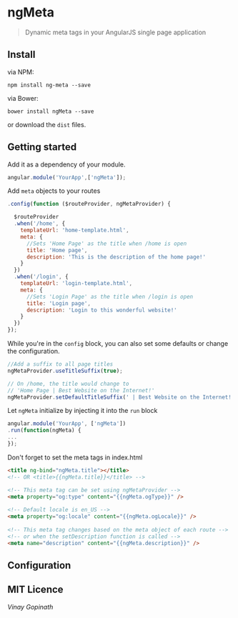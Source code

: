 # ngMeta

> Dynamic meta tags in your AngularJS single page application

## Install

via NPM:
```shell
npm install ng-meta --save
```

via Bower:
```shell
bower install ngMeta --save
```

or download the `dist` files.

## Getting started

Add it as a dependency of your module.

```js
angular.module('YourApp',['ngMeta']);
```

Add `meta` objects to your routes
```js
.config(function ($routeProvider, ngMetaProvider) {

  $routeProvider
  .when('/home', {
    templateUrl: 'home-template.html',
    meta: {
      //Sets 'Home Page' as the title when /home is open
      title: 'Home page', 
      description: 'This is the description of the home page!'
    }
  })
  .when('/login', {
    templateUrl: 'login-template.html',
    meta: {
      //Sets 'Login Page' as the title when /login is open
      title: 'Login page',
      description: 'Login to this wonderful website!'
    }
  })
});
```

While you're in the `config` block, you can also set some defaults
or change the configuration.
```js
//Add a suffix to all page titles
ngMetaProvider.useTitleSuffix(true);

// On /home, the title would change to 
// 'Home Page | Best Website on the Internet!'
ngMetaProvider.setDefaultTitleSuffix(' | Best Website on the Internet!');
```

Let `ngMeta` initialize by injecting it into the `run` block
```js
angular.module('YourApp', ['ngMeta'])
.run(function(ngMeta) {
...
});
```

Don't forget to set the meta tags in index.html
```html
<title ng-bind="ngMeta.title"></title>
<!-- OR <title>{{ngMeta.title}}</title> -->    

<!-- This meta tag can be set using ngMetaProvider -->
<meta property="og:type" content="{{ngMeta.ogType}}" />
    
<!-- Default locale is en_US -->
<meta property="og:locale" content="{{ngMeta.ogLocale}}" />
    
<!-- This meta tag changes based on the meta object of each route -->
<!-- or when the setDescription function is called -->
<meta name="description" content="{{ngMeta.description}}" />
```

## Configuration

## MIT Licence
*Vinay Gopinath*